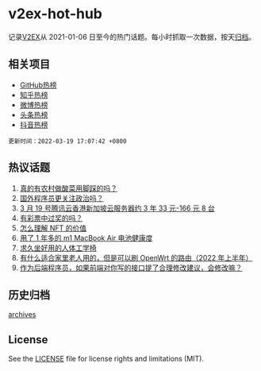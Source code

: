 # v2ex-hot-hub

 记录[V2EX](https://www.v2ex.com/)从 2021-01-06 日至今的热门话题。每小时抓取一次数据，按天[归档](archives)。
 
 ## 相关项目

- [GitHub热榜](https://github.com/lonnyzhang423/github-hot-hub)
- [知乎热榜](https://github.com/lonnyzhang423/zhihu-hot-hub)
- [微博热榜](https://github.com/lonnyzhang423/weibo-hot-hub)
- [头条热榜](https://github.com/lonnyzhang423/toutiao-hot-hub)
- [抖音热榜](https://github.com/lonnyzhang423/douyin-hot-hub)


 `更新时间：2022-03-19 17:07:42 +0800`

## 热议话题

1. [真的有农村做酸菜用脚踩的吗？](https://www.v2ex.com/t/841413)
1. [国外程序员更关注政治吗？](https://www.v2ex.com/t/841462)
1. [3 月 19 号腾讯云香港新加坡云服务器约 3 年 33 元-166 元 8 台](https://www.v2ex.com/t/841460)
1. [有彩票中过奖的吗？](https://www.v2ex.com/t/841332)
1. [怎么理解 NFT 的价值](https://www.v2ex.com/t/841416)
1. [用了 1 年多的 m1 MacBook Air 电池健康度](https://www.v2ex.com/t/841367)
1. [求久坐好用的人体工学椅](https://www.v2ex.com/t/841385)
1. [有什么适合家里老人用的，但是可以刷 OpenWrt 的路由（2022 年上半年）](https://www.v2ex.com/t/841405)
1. [作为后端程序员，如果前端对你写的接口提了合理修改建议，会修改嘛？](https://www.v2ex.com/t/841387)

## 历史归档

[archives](archives)

## License

See the [LICENSE](LICENSE) file for license rights and limitations (MIT).
